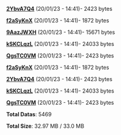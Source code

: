 [**2YbvA7Q4**](/data/2YbvA7Q4.txt) (20/01/23 - 14:41)- 2423 bytes

[**f2aSyKnX**](/data/f2aSyKnX.txt) (20/01/23 - 14:41)- 1872 bytes

[**9AazJWXH**](/data/9AazJWXH.txt) (20/01/23 - 14:41)- 15671 bytes

[**kSKCLqzL**](/data/kSKCLqzL.txt) (20/01/23 - 14:41)- 24033 bytes

[**QgsTC0VM**](/data/QgsTC0VM.txt) (20/01/23 - 14:41)- 2423 bytes

[**f2aSyKnX**](/data/f2aSyKnX.txt) (20/01/23 - 14:41)- 1872 bytes

[**2YbvA7Q4**](/data/2YbvA7Q4.txt) (20/01/23 - 14:41)- 2423 bytes

[**kSKCLqzL**](/data/kSKCLqzL.txt) (20/01/23 - 14:41)- 24033 bytes

[**QgsTC0VM**](/data/QgsTC0VM.txt) (20/01/23 - 14:41)- 2423 bytes

**Total Datas**: 5469

**Total Size**: 32.97 MB / 33.0 MB